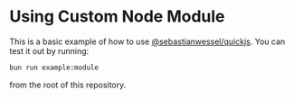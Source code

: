 # Using Custom Node Module

This is a basic example of how to use [@sebastianwessel/quickjs](https://github.com/sebastianwessel/quickjs). You can test it out by running:

```sh
bun run example:module
```

from the root of this repository.